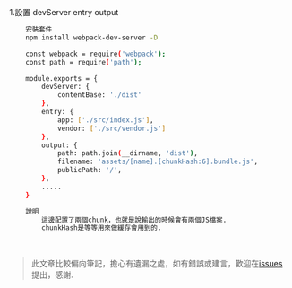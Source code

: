 1.設置 devServer entry output

```sh 
    安裝套件
    npm install webpack-dev-server -D  
```
```sh
    const webpack = require('webpack');
    const path = require('path');

    module.exports = {
        devServer: {
            contentBase: './dist'
        },
        entry: {
            app: ['./src/index.js'],
            vendor: ['./src/vendor.js']
        },
        output: {
            path: path.join(__dirname, 'dist'),
            filename: 'assets/[name].[chunkHash:6].bundle.js',
            publicPath: '/',
        },
        .....
    }

    說明
        這邊配置了兩個chunk，也就是說輸出的時候會有兩個JS檔案.
        chunkHash是等等用來做緩存會用到的.

```


<br />

> 此文章比較偏向筆記，擔心有遺漏之處，如有錯誤或建言，歡迎在[issues](https://github.com/JiaHongL/webpack-demo/issues) 提出，感謝.